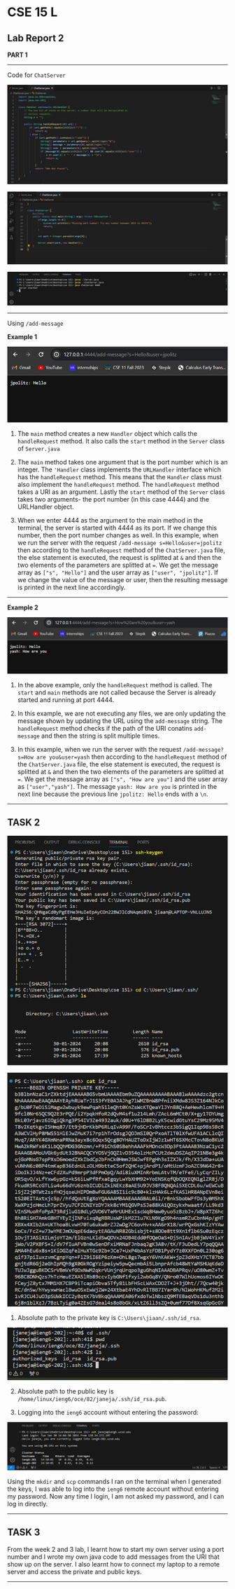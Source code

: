 # CSE 15 L
## Lab Report 2

**PART 1**

***

Code for `ChatServer`

![Image](WhatsApp%20Image%202024-01-30%20at%2011.34.36%20AM.jpeg)

![Image](WhatsApp%20Image%202024-01-30%20at%2011.35.00%20AM.jpeg)

![Image](WhatsApp%20Image%202024-01-30%20at%2011.35.58%20AM.jpeg)

***

Using `/add-message`

**Example 1**
   
![Image](WhatsApp%20Image%202024-01-30%20at%2011.36.47%20AM.jpeg)

1. The `main` method creates a new `Handler` object which calls the `handleRequest` method. It also calls the `start` method in the `Server` class of `Server.java`

2. The `main` method takes one argument that is the port number which is an integer. The `'Handler` class implements the `URLHandler` interface which has the `handleRequest` method. This means that the `Handler` class must also implement the `handleRequest` method. The `handleRequest` method takes a URI as an argument. Lastly the `start` method of the `Server` class takes two arguments- the port number (in this case 4444) and the URLHandler object.

3. When we enter 4444 as the argument to the main method in the terminal, the server is started with 4444 as its port. If we change this number, then the port number changes as well. In this example, when we run the server with the request `/add-message s=Hello&user=jpolitz` then according to the `handleRequest` method of the `ChatServer.java` file, the else statement is executed, the request is splitted at `&` and then the two elements of the parameters are splitted at `=`. We get the message array as `["s", "Hello"]` and the user array as `["user", "jpolitz"]`. If we change the value of the message or user, then the resulting message is printed in the next line accordingly.

***

**Example 2**

![Image](WhatsApp%20Image%202024-01-30%20at%2011.37.11%20AM.jpeg)

1. In the above example, only the `handleRequest` method is called. The `start` and `main` methods are not called because the Server is already started and running at port 4444.

2. In this example, we are not executing any files, we are only updating the message shown by updating the URL using the `add-message` string. The `handleRequest` method checks if the path of the URI conatins `add-message` and then the string is split multiple times.

3. In this example, when we run the server with the request `/add-message?s=How are you&user=yash` then according to the `handleRequest` method of the `ChatServer.java` file, the else statement is executed, the request is splitted at `&` and then the two elements of the parameters are splitted at `=`. We get the message array as `["s", "How are you"]` and the user array as `["user","yash"]`. The message `yash: How are you` is printed in the next line because the previous line `jpolitz: Hello` ends with a `\n`.

***

## TASK 2

![Image](Screenshot%202024-01-30%20200948.png)

![Image](Screenshot%202024-01-30%20201000.png)

1. Absolute path to the private key is `C:\Users\jiaan/.ssh/id_rsa`.

![Image](Screenshot%202024-01-30%20140517.png)

2. Absolute path to the public key is `/home/linux/ieng6/oce/82/janeja/.ssh/id_rsa.pub`.

3. Logging into the `ieng6` account without entering the password:

![Image](Screenshot%202024-01-30%20141505.png)

Using the `mkdir` and `scp` commands I ran on the terminal when I generated the keys, I was able to log into the `ieng6` remote account without entering my password. Now any time I login, I am not asked my password, and I can log in directly.

***

## TASK 3

From the week 2 and 3 lab, I learnt how to start my own server using a port number and I wrote my own java code to add messages from the URI that show up on the server. I also learnt how to connect my laptop to a remote server and access the private and public keys.

***

